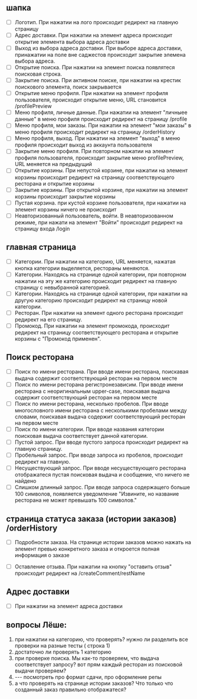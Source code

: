 ## шапка
- [ ] Логотип. При нажатии на лого происходит редирект на главную страницу
- [ ] Адрес доставки. При нажатии на элемент адреса происходит открытие элемента выбора адреса доставки
- [ ] Выход из выбора адреса доставки. При выборе адреса доставки, принажатии на поле вне саджестов происходит закрытие элемена выбора адреса.
- [ ] Открытие поиска. При нажатии на элемент поиска появлятеся поисковая строка.
- [ ] Закрытие поиска. При активном поиске, при нажатии на крестик поискового элемента, поиск закрывается
- [ ] Открытие меню профиля. При нажатии на элемент профиля пользователя, происходит открытие меню, URL становится /profilePreview
- [ ] Меню профиля, личные данные. При нажатии на элемент "личныее данные" в меню профиля происходит редирект на страницу /profile
- [ ] Меню профиля, мои заказы. При нажатии на элемент "мои заказы" в меню профиля происходит редирект на страницу /orderHistory
- [ ] Меню профиля, выход. При нажатии на элемент "выход" в меню профиля происходит выход из аккаунта пользователя
- [ ] Закрытие меню профиля. При повторном нажатии на элемент профиля пользователя, происходит закрытие меню profilePreview, URL меняется на предыдущий
- [ ] Открытие корзины. При непустой корзине, при нажатии на элемент корзины происходит редирект на страницу соответствующего ресторана и открытие корзины
- [ ] Закрытие корзины. При открытой корзине, при нажатии на элемент корзины происходит закрытие корзины
- [ ] Пустая корзина. при кустой корзине пользователя, при нажатии на элемент корзины ничего не происходит
- [ ] Неавторизованный пользователь, войти. В неавторизованном режиме, при нажати на элемент "Войти" происходит редирект на страницу входа /login

## главная страница  
- [ ] Категории. При нажатии на категорию, URL меняется, нажатая кнопка категории выделяется, рестораны меняются.
- [ ] Категории. Находясь на странице одной категории, при повторном нажатии на эту же категорию происходит редирект на главную страницу с невыбранной категорией.
- [ ] Категории. Находясь на странице одной категории, при нажатии на другую категорию происходит редирект на страницу новой категории.
- [ ] Ресторан. При нажатии на элемент одного ресторана происходит редирект на его страницу.
- [ ] Промокод. При нажатии на элемент промокода, происходит редирект на страницу соответствующего ресторана и открытие корзины с "Промокод применен".

## Поиск ресторана
- [ ] Поиск по имени ресторана. При вводе имени ресторана, поискавая выдача содержит соответствующий ресторан на первом месте
- [ ] Поиск по имени ресторана регистронезависим. При вводе имени ресторана с неоригинальным upper-case, поискавая выдача содержит соответствующий ресторан на первом месте
- [ ] Поиск по имени ресторана, несколько пробелов. При вводе многословного имени ресторана с несколькими пробелами между словами, поискавая выдача содержит соответствующий ресторан на первом месте
- [ ] Поиск по имени категории. При вводе названия категории поисковая выдача соответствует данной категории.
- [ ] Пустой запрос. При вводе пустого запроса происходит редирект на главную страницу.
- [ ] Пробельный запрос. При вводе запроса из пробелов, происходит редирект на главную.
- [ ] Несуществующий запрос. При вводе несуществующего ресторана отображатеся пустая поисковая выдача и сообщение, что ничего не найдено
- [ ] Слишком длинный запрос. При вводе запроса содержащего больше 100 символов, появляется уведомление "Извините, но название ресторана не может превышать 100 символов."

## страница статуса заказа (истории заказов) /orderHistory
- [ ] Подробности заказа. На странице истории заказов можно нажать на элемент превью конкретного заказа и откроется полная информация о заказе
- [ ] Оставление отзыва. При нажатии на кнопку "оставить отзыв" происходит редирект на /createComment/restName


## Адрес доставки
- [ ] При нажатии на элемент адреса доставки

  
  
  
## вопросы Лёше:
  1. при нажатии на категорию, что проверять? нужно ли разделить все проверки на разные тесты ( строка 1)
  2. достаточно ли проверять 1 категорию
  3. при проверке поиска. Мы как-то проверяем, что выдача соответствует запросу? вот прям каждый ресторан из поисковой выдачи проверяем?
  4. --- посмотреть про формат сдачи, про оформление репы
  5. а что проверять на странице истории заказов? Что только что созданный заказ правильно отображатеся?
